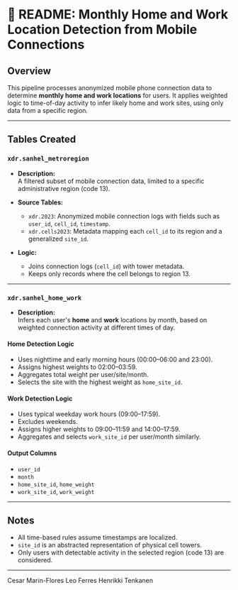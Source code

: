 # 📘 README: Monthly Home and Work Location Detection from Mobile Connections

## Overview

This pipeline processes anonymized mobile phone connection data to determine **monthly home and work locations** for users. It applies weighted logic to time-of-day activity to infer likely home and work sites, using only data from a specific region.

---

## Tables Created

### `xdr.sanhel_metroregion`

- **Description:**  
  A filtered subset of mobile connection data, limited to a specific administrative region (code 13).

- **Source Tables:**
  - `xdr.2023`: Anonymized mobile connection logs with fields such as `user_id`, `cell_id`, `timestamp`.
  - `xdr.cells2023`: Metadata mapping each `cell_id` to its region and a generalized `site_id`.

- **Logic:**
  - Joins connection logs (`cell_id`) with tower metadata.
  - Keeps only records where the cell belongs to region 13.

---

### `xdr.sanhel_home_work`

- **Description:**  
  Infers each user's **home** and **work** locations by month, based on weighted connection activity at different times of day.

#### Home Detection Logic

- Uses nighttime and early morning hours (00:00–06:00 and 23:00).
- Assigns highest weights to 02:00–03:59.
- Aggregates total weight per user/site/month.
- Selects the site with the highest weight as `home_site_id`.

#### Work Detection Logic

- Uses typical weekday work hours (09:00–17:59).
- Excludes weekends.
- Assigns higher weights to 09:00–11:59 and 14:00–17:59.
- Aggregates and selects `work_site_id` per user/month similarly.

#### Output Columns

- `user_id`
- `month`
- `home_site_id`, `home_weight`
- `work_site_id`, `work_weight`

---

## Notes

- All time-based rules assume timestamps are localized.
- `site_id` is an abstracted representation of physical cell towers.
- Only users with detectable activity in the selected region (code 13) are considered.

---

Cesar Marin-Flores
Leo Ferres
Henrikki Tenkanen
